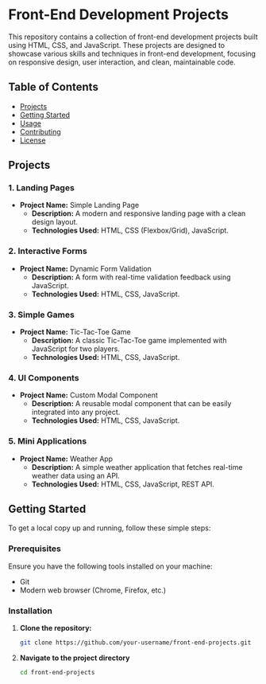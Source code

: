 # Front-End Development Projects

This repository contains a collection of front-end development projects built using HTML, CSS, and JavaScript. These projects are designed to showcase various skills and techniques in front-end development, focusing on responsive design, user interaction, and clean, maintainable code.

## Table of Contents

- [Projects](#projects)
- [Getting Started](#getting-started)
- [Usage](#usage)
- [Contributing](#contributing)
- [License](#license)

## Projects

### 1. Landing Pages

- **Project Name:** Simple Landing Page
  - **Description:** A modern and responsive landing page with a clean design layout.
  - **Technologies Used:** HTML, CSS (Flexbox/Grid), JavaScript.

### 2. Interactive Forms

- **Project Name:** Dynamic Form Validation
  - **Description:** A form with real-time validation feedback using JavaScript.
  - **Technologies Used:** HTML, CSS, JavaScript.

### 3. Simple Games

- **Project Name:** Tic-Tac-Toe Game
  - **Description:** A classic Tic-Tac-Toe game implemented with JavaScript for two players.
  - **Technologies Used:** HTML, CSS, JavaScript.

### 4. UI Components

- **Project Name:** Custom Modal Component
  - **Description:** A reusable modal component that can be easily integrated into any project.
  - **Technologies Used:** HTML, CSS, JavaScript.

### 5. Mini Applications

- **Project Name:** Weather App
  - **Description:** A simple weather application that fetches real-time weather data using an API.
  - **Technologies Used:** HTML, CSS, JavaScript, REST API.

## Getting Started

To get a local copy up and running, follow these simple steps:

### Prerequisites

Ensure you have the following tools installed on your machine:

- Git
- Modern web browser (Chrome, Firefox, etc.)

### Installation

1. **Clone the repository:**
   ```bash
   git clone https://github.com/your-username/front-end-projects.git

2. **Navigate to the project directory**
   ```bash
   cd front-end-projects
